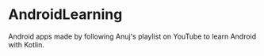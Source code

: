 # AndroidLearning
Android apps made by following Anuj's playlist on YouTube to learn Android with Kotlin.
